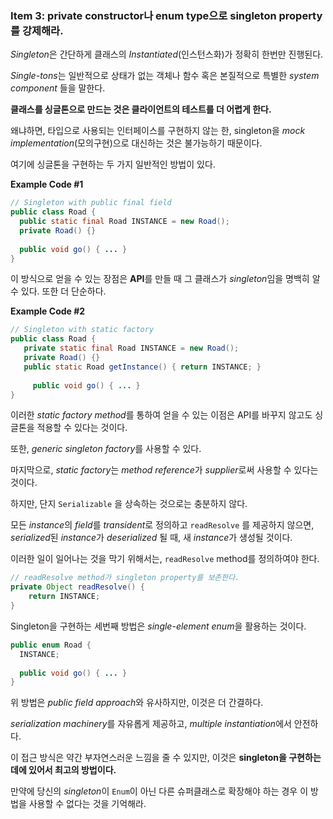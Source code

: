 ### Item 3: private constructor나 enum type으로 singleton property를 강제해라.

*Singleton*은 간단하게 클래스의 *Instantiated*(인스턴스화)가 정확히 한번만 진행된다.

*Single-tons*는 일반적으로 상태가 없는 객체나 함수 혹은 본질적으로 특별한 *system component* 들을 말한다.

**클래스를 싱글톤으로 만드는 것은 클라이언트의 테스트를 더 어렵게 한다.** 

왜냐하면, 타입으로 사용되는 인터페이스를 구현하지 않는 한, singleton을 *mock implementation*(모의구현)으로 대신하는 것은 불가능하기 때문이다.

여기에 싱글톤을 구현하는 두 가지 일반적인 방법이 있다.

**Example Code #1**

```java
// Singleton with public final field
public class Road {
  public static final Road INSTANCE = new Road();
  private Road() {}
  
  public void go() { ... }
}
```

이 방식으로 얻을 수 있는 장점은 **API**를 만들 때 그 클래스가 *singleton*임을 명백히 알 수 있다. 또한 더 단순하다.

**Example Code #2**

```java
// Singleton with static factory
public class Road {
   private static final Road INSTANCE = new Road();
   private Road() {}
   public static Road getInstance() { return INSTANCE; }
  
 	 public void go() { ... } 
}
```

이러한 *static factory method*를 통하여 얻을 수 있는 이점은 API를 바꾸지 않고도 싱글톤을 적용할 수 있다는 것이다.

또한, *generic singleton factory*를 사용할 수 있다.

마지막으로, *static factory*는 *method reference*가 *supplier*로써 사용할 수 있다는 것이다.

하지만, 단지 ``Serializable`` 을 상속하는 것으로는 충분하지 않다. 

모든 *instance*의 *field*를 *transident*로 정의하고 ```readResolve``` 를 제공하지 않으면, *serialized*된 *instance*가 *deserialized* 될 때, 새 *instance*가 생성될 것이다.

이러한 일이 일어나는 것을 막기 위해서는, ```readResolve``` method를 정의하여야 한다.

```java
// readResolve method가 singleton property를 보존한다.
private Object readResolve() {
	return INSTANCE;
}
```



Singleton을 구현하는 세번째 방법은 *single-element enum*을 활용하는 것이다.

```java
public enum Road {
  INSTANCE;
  
  public void go() { ... }
}
```

위 방법은 *public field approach*와 유사하지만, 이것은 더 간결하다.

*serialization machinery*를 자유롭게 제공하고, *multiple instantiation*에서 안전하다.

이 접근 방식은 약간 부자연스러운 느낌을 줄 수 있지만, 이것은 **singleton을 구현하는데에 있어서 최고의 방법이다.**

만약에 당신의 *singleton*이 ```Enum```이 아닌 다른 슈퍼클래스로 확장해야 하는 경우 이 방법을 사용할 수 없다는 것을 기억해라.